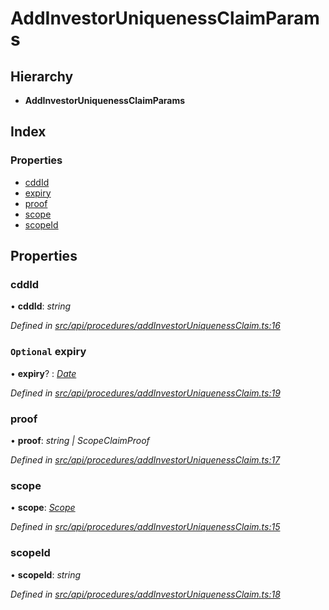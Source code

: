 # AddInvestorUniquenessClaimParams

## Hierarchy

* **AddInvestorUniquenessClaimParams**

## Index

### Properties

* [cddId](addinvestoruniquenessclaimparams.md#cddid)
* [expiry](addinvestoruniquenessclaimparams.md#optional-expiry)
* [proof](addinvestoruniquenessclaimparams.md#proof)
* [scope](addinvestoruniquenessclaimparams.md#scope)
* [scopeId](addinvestoruniquenessclaimparams.md#scopeid)

## Properties

### cddId

• **cddId**: _string_

_Defined in_ [_src/api/procedures/addInvestorUniquenessClaim.ts:16_](https://github.com/PolymathNetwork/polymesh-sdk/blob/23062de4/src/api/procedures/addInvestorUniquenessClaim.ts#L16)

### `Optional` expiry

• **expiry**? : [_Date_](../enums/transactionargumenttype.md#date)

_Defined in_ [_src/api/procedures/addInvestorUniquenessClaim.ts:19_](https://github.com/PolymathNetwork/polymesh-sdk/blob/23062de4/src/api/procedures/addInvestorUniquenessClaim.ts#L19)

### proof

• **proof**: _string \| ScopeClaimProof_

_Defined in_ [_src/api/procedures/addInvestorUniquenessClaim.ts:17_](https://github.com/PolymathNetwork/polymesh-sdk/blob/23062de4/src/api/procedures/addInvestorUniquenessClaim.ts#L17)

### scope

• **scope**: [_Scope_](scope.md)

_Defined in_ [_src/api/procedures/addInvestorUniquenessClaim.ts:15_](https://github.com/PolymathNetwork/polymesh-sdk/blob/23062de4/src/api/procedures/addInvestorUniquenessClaim.ts#L15)

### scopeId

• **scopeId**: _string_

_Defined in_ [_src/api/procedures/addInvestorUniquenessClaim.ts:18_](https://github.com/PolymathNetwork/polymesh-sdk/blob/23062de4/src/api/procedures/addInvestorUniquenessClaim.ts#L18)

